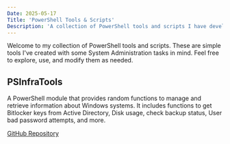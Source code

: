 ```yaml
---
Date: 2025-05-17
Title: 'PowerShell Tools & Scripts'
Description: 'A collection of PowerShell tools and scripts I have developed for various tasks.'
---
```

Welcome to my collection of PowerShell tools and scripts. These are simple tools I've created with some System Administration tasks in mind. Feel free to explore, use, and modify them as needed.

## PSInfraTools  
A PowerShell module that provides random functions to manage and retrieve information about Windows systems. It includes functions to get Bitlocker keys from Active Directory, Disk usage, check backup status, User bad password attempts, and more.

[GitHub Repository](https://github.com/adrimus/PS-InfraTools)

